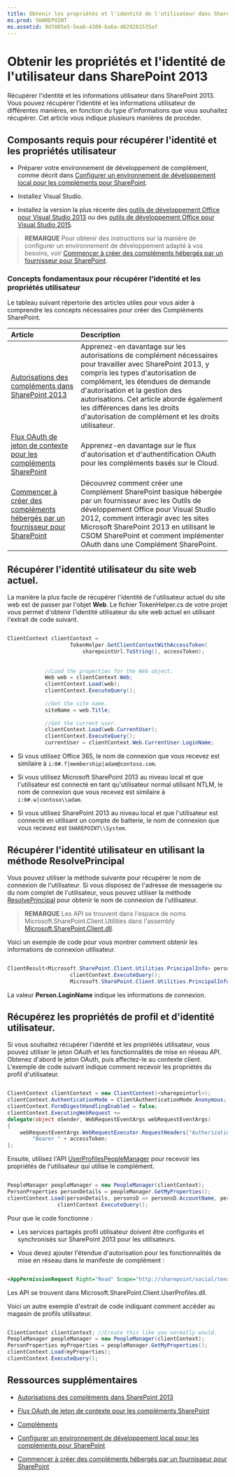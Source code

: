```yaml
---
title: Obtenir les propriétés et l'identité de l'utilisateur dans SharePoint 2013
ms.prod: SHAREPOINT
ms.assetid: 9d7805e5-5ea8-4309-ba6a-d629281535af
---
```



# Obtenir les propriétés et l'identité de l'utilisateur dans SharePoint 2013
Récupérer l'identité et les informations utilisateur dans SharePoint 2013.
Vous pouvez récupérer l'identité et les informations utilisateur de différentes manières, en fonction du type d'informations que vous souhaitez récupérer. Cet article vous indique plusieurs manières de procéder.





## Composants requis pour récupérer l'identité et les propriétés utilisateur
<a name="Prereq"> </a>


- Préparer votre environnement de développement de complément, comme décrit dans  [Configurer un environnement de développement local pour les compléments pour SharePoint](set-up-an-on-premises-development-environment-for-sharepoint-add-ins.md).


- Installez Visual Studio.


- Installez la version la plus récente des  [outils de développement Office pour Visual Studio 2013](http://aka.ms/OfficeDevToolsForVS2013) ou des [outils de développement Office pour Visual Studio 2015](http://aka.ms/OfficeDevToolsForVS2015).



> **REMARQUE**
> Pour obtenir des instructions sur la manière de configurer un environnement de développement adapté à vos besoins, voir  [Commencer à créer des compléments hébergés par un fournisseur pour SharePoint](get-started-creating-provider-hosted-sharepoint-add-ins.md). 





### Concepts fondamentaux pour récupérer l'identité et les propriétés utilisateur

Le tableau suivant répertorie des articles utiles pour vous aider à comprendre les concepts nécessaires pour créer des Compléments SharePoint.





|**Article**|**Description**|
|:-----|:-----|
| [Autorisations des compléments dans SharePoint 2013](add-in-permissions-in-sharepoint-2013.md) <br/> |Apprenez-en davantage sur les autorisations de complément nécessaires pour travailler avec SharePoint 2013, y compris les types d'autorisation de complément, les étendues de demande d'autorisation et la gestion des autorisations. Cet article aborde également les différences dans les droits d'autorisation de complément et les droits utilisateur.  <br/> |
| [Flux OAuth de jeton de contexte pour les compléments SharePoint](context-token-oauth-flow-for-sharepoint-add-ins.md) <br/> |Apprenez-en davantage sur le flux d'autorisation et d'authentification OAuth pour les compléments basés sur le Cloud.  <br/> |
| [Commencer à créer des compléments hébergés par un fournisseur pour SharePoint](get-started-creating-provider-hosted-sharepoint-add-ins.md) <br/> |Découvrez comment créer une Complément SharePoint basique hébergée par un fournisseur avec les Outils de développement Office pour Visual Studio 2012, comment interagir avec les sites Microsoft SharePoint 2013 en utilisant le CSOM SharePoint et comment implémenter OAuth dans une Complément SharePoint.  <br/> |
 

## Récupérer l'identité utilisateur du site web actuel.
<a name="WebsiteUserID"> </a>

La manière la plus facile de récupérer l'identité de l'utilisateur actuel du site web est de passer par l'objet **Web**. Le fichier TokenHelper.cs de votre projet vous permet d'obtenir l'identité utilisateur du site web actuel en utilisant l'extrait de code suivant.



```cs

ClientContext clientContext =
                    TokenHelper.GetClientContextWithAccessToken(
                        sharepointUrl.ToString(), accessToken);
 
 
            //Load the properties for the Web object.
            Web web = clientContext.Web;
            clientContext.Load(web);
            clientContext.ExecuteQuery();
 
            //Get the site name.
            siteName = web.Title;
 
            //Get the current user.
            clientContext.Load(web.CurrentUser);
            clientContext.ExecuteQuery();
            currentUser = clientContext.Web.CurrentUser.LoginName;
```


- Si vous utilisez Office 365, le nom de connexion que vous recevez est similaire à  `i:0#.f|membership|adam@contoso.com`.


- Si vous utilisez Microsoft SharePoint 2013 au niveau local et que l'utilisateur est connecté en tant qu'utilisateur normal utilisant NTLM, le nom de connexion que vous recevez est similaire à  `i:0#.w|contoso\\adam`.


- Si vous utilisez SharePoint 2013 au niveau local et que l'utilisateur est connecté en utilisant un compte de batterie, le nom de connexion que vous recevez est  `SHAREPOINT\\System`.



## Récupérer l'identité utilisateur en utilisant la méthode ResolvePrincipal
<a name="ResolvePrincipal"> </a>

Vous pouvez utiliser la méthode suivante pour récupérer le nom de connexion de l'utilisateur. Si vous disposez de l'adresse de messagerie ou du nom complet de l'utilisateur, vous pouvez utiliser la méthode  [ResolvePrincipal](https://msdn.microsoft.com/library/Microsoft.SharePoint.Utilities.SPUtility.ResolvePrincipal.aspx) pour obtenir le nom de connexion de l'utilisateur.




> **REMARQUE**
> Les API se trouvent dans l'espace de noms Microsoft.SharePoint.Client.Utilities dans l'assembly  [Microsoft.SharePoint.Client.dll](http://msdn.microsoft.com/fr-fr/library/microsoft.sharepoint.client.utilities.utility.resolveprincipal.aspx). 




Voici un exemple de code pour vous montrer comment obtenir les informations de connexion utilisateur.





```cs

ClientResult<Microsoft.SharePoint.Client.Utilities.PrincipalInfo> persons = Microsoft.SharePoint.Client.Utilities.Utility.ResolvePrincipal(clientContext, clientContext.Web, <email>, Microsoft.SharePoint.Client.Utilities.PrincipalType.User, Microsoft.SharePoint.Client.Utilities.PrincipalSource.All, null, true);
                    clientContext.ExecuteQuery();
                    Microsoft.SharePoint.Client.Utilities.PrincipalInfo person = persons.Value;
```

La valeur **Person.LoginName** indique les informations de connexion.




## Récupérez les propriétés de profil et d'identité utilisateur.
<a name="Profile"> </a>

Si vous souhaitez récupérer l'identité et les propriétés utilisateur, vous pouvez utiliser le jeton OAuth et les fonctionnalités de mise en réseau API. Obtenez d'abord le jeton OAuth, puis affectez-le au contexte client. L'exemple de code suivant indique comment recevoir les propriétés du profil d'utilisateur.



```cs

ClientContext clientContext = new ClientContext(<sharepointurl>);
clientContext.AuthenticationMode = ClientAuthenticationMode.Anonymous;
clientContext.FormDigestHandlingEnabled = false;
clientContext.ExecutingWebRequest +=
delegate(object oSender, WebRequestEventArgs webRequestEventArgs)
{                  
    webRequestEventArgs.WebRequestExecutor.RequestHeaders["Authorization"] =
        "Bearer " + accessToken;
};
```

Ensuite, utilisez l'API  [UserProfilesPeopleManager](https://msdn.microsoft.com/library/Microsoft.SharePoint.Client.UserProfilesPeopleManager.aspx) pour recevoir les propriétés de l'utilisateur qui utilise le complément.





```cs

PeopleManager peopleManager = new PeopleManager(clientContext);
PersonProperties personDetails = peopleManager.GetMyProperties();
clientContext.Load(personDetails, personsD => personsD.AccountName, personsD => personsD.Email,  personsD => personsD.DisplayName);
                clientContext.ExecuteQuery();
```

Pour que le code fonctionne :




- Les services partagés profil utilisateur doivent être configurés et synchronisés sur SharePoint 2013 pour les utilisateurs.


- Vous devez ajouter l'étendue d'autorisation pour les fonctionnalités de mise en réseau dans le manifeste de complément :

 ```XML

<AppPermissionRequest Right="Read" Scope="http://sharepoint/social/tenant" />

 ```

Les API se trouvent dans Microsoft.SharePoint.Client.UserProfiles.dll.



Voici un autre exemple d'extrait de code indiquant comment accéder au magasin de profils utilisateur.





```cs

ClientContext clientContext; //Create this like you normally would.           
PeopleManager peopleManager = new PeopleManager(clientContext);
PersonProperties myProperties = peopleManager.GetMyProperties();
clientContext.Load(myProperties);
clientContext.ExecuteQuery();
```


## Ressources supplémentaires
<a name="AdditionalResources"> </a>


-  [Autorisations des compléments dans SharePoint 2013](add-in-permissions-in-sharepoint-2013.md)


-  [Flux OAuth de jeton de contexte pour les compléments SharePoint](context-token-oauth-flow-for-sharepoint-add-ins.md)


-  [Compléments](sharepoint-add-ins.md)


-  [Configurer un environnement de développement local pour les compléments pour SharePoint](set-up-an-on-premises-development-environment-for-sharepoint-add-ins.md)


-  [Commencer à créer des compléments hébergés par un fournisseur pour SharePoint](get-started-creating-provider-hosted-sharepoint-add-ins.md)




